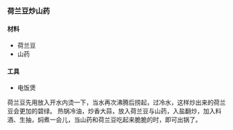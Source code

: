 ### 荷兰豆炒山药

#### 材料
* 荷兰豆
* 山药

#### 工具

* 电饭煲

荷兰豆先用放入开水内烫一下，当水再次沸腾后捞起，过冷水，这样炒出来的荷兰豆会更加的碧绿。
热锅冷油，炒香大蒜，放入荷兰豆与山药，入盐翻炒，加入料酒、生抽，焖煮一会儿，当山药和荷兰豆吃起来脆脆的时，即可出锅了。